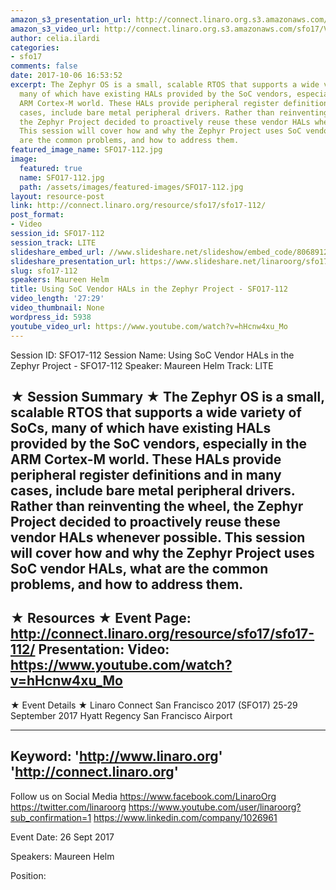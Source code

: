 ```yaml
---
amazon_s3_presentation_url: http://connect.linaro.org.s3.amazonaws.com/sfo17/Presentations/SFO17-112%20-%20Using%20SoC%20Vendor%20HALs%20in%20the%20Zephyr%20Project.pdf
amazon_s3_video_url: http://connect.linaro.org.s3.amazonaws.com/sfo17/Videos/SFO17-112%20Using%20SoC%20Vendor%20HALs%20in%20the%20Zephyr%20Project.mp4
author: celia.ilardi
categories:
- sfo17
comments: false
date: 2017-10-06 16:53:52
excerpt: The Zephyr OS is a small, scalable RTOS that supports a wide variety of SoCs,
  many of which have existing HALs provided by the SoC vendors, especially in the
  ARM Cortex-M world. These HALs provide peripheral register definitions and in many
  cases, include bare metal peripheral drivers. Rather than reinventing the wheel,
  the Zephyr Project decided to proactively reuse these vendor HALs whenever possible.
  This session will cover how and why the Zephyr Project uses SoC vendor HALs, what
  are the common problems, and how to address them.
featured_image_name: SFO17-112.jpg
image:
  featured: true
  name: SFO17-112.jpg
  path: /assets/images/featured-images/SFO17-112.jpg
layout: resource-post
link: http://connect.linaro.org/resource/sfo17/sfo17-112/
post_format:
- Video
session_id: SFO17-112
session_track: LITE
slideshare_embed_url: //www.slideshare.net/slideshow/embed_code/80689129
slideshare_presentation_url: https://www.slideshare.net/linaroorg/sfo17-112-using-so-c-vendor-hals-in-the-zephyr-project
slug: sfo17-112
speakers: Maureen Helm
title: Using SoC Vendor HALs in the Zephyr Project - SFO17-112
video_length: '27:29'
video_thumbnail: None
wordpress_id: 5938
youtube_video_url: https://www.youtube.com/watch?v=hHcnw4xu_Mo
---
```


Session ID: SFO17-112
Session Name: Using SoC Vendor HALs in the Zephyr Project - SFO17-112
Speaker: Maureen Helm
Track: LITE

★ Session Summary ★
The Zephyr OS is a small, scalable RTOS that supports a wide variety of SoCs, many of which have existing HALs provided by the SoC vendors, especially in the ARM Cortex-M world. These HALs provide peripheral register definitions and in many cases, include bare metal peripheral drivers. Rather than reinventing the wheel, the Zephyr Project decided to proactively reuse these vendor HALs whenever possible. This session will cover how and why the Zephyr Project uses SoC vendor HALs, what are the common problems, and how to address them.
---------------------------------------------------
★ Resources ★
Event Page: http://connect.linaro.org/resource/sfo17/sfo17-112/
Presentation:
Video: https://www.youtube.com/watch?v=hHcnw4xu_Mo
---------------------------------------------------

★ Event Details ★
Linaro Connect San Francisco 2017 (SFO17)
25-29 September 2017
Hyatt Regency San Francisco Airport

---------------------------------------------------
Keyword:
'http://www.linaro.org'
'http://connect.linaro.org'
---------------------------------------------------
Follow us on Social Media
https://www.facebook.com/LinaroOrg
https://twitter.com/linaroorg
https://www.youtube.com/user/linaroorg?sub_confirmation=1
https://www.linkedin.com/company/1026961

Event Date: 26 Sept 2017

Speakers: Maureen Helm

Position: